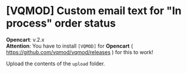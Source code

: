# [VQMOD] Custom email text for "In process" order status

**Opencart**: v.2.x  
**Attention**: You have to install `[VQMOD]` for **Opencart** ( https://github.com/vqmod/vqmod/releases ) for this to work!

Upload the contents of the `upload` folder.
